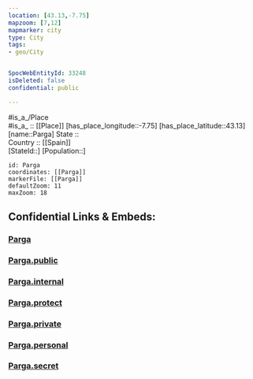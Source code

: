 ```yaml
---
location: [43.13,-7.75] 
mapzoom: [7,12] 
mapmarker: city 
type: City
tags:
- geo/City


SpocWebEntityId: 33248
isDeleted: false
confidential: public

---
```

#is_a_/Place  
#is_a_ :: [[Place]] 
[has_place_longitude::-7.75] 
[has_place_latitude::43.13] 
[name::Parga] 
State ::  
Country :: [[Spain]]  
[StateId::] 
[Population::] 



```leaflet
id: Parga
coordinates: [[Parga]] 
markerFile: [[Parga]] 
defaultZoom: 11 
maxZoom: 18
```


## Confidential Links & Embeds: 

### [Parga](/_Standards/Earth/Continent/Europe/Europe~South/Spain/Provinces~Spain/Galicia/Lugo/City/Parga.md) 

### [Parga.public](/_public/Earth/Continent/Europe/Europe~South/Spain/Provinces~Spain/Galicia/Lugo/City/Parga.public.md) 

### [Parga.internal](/_internal/Earth/Continent/Europe/Europe~South/Spain/Provinces~Spain/Galicia/Lugo/City/Parga.internal.md) 

### [Parga.protect](/_protect/Earth/Continent/Europe/Europe~South/Spain/Provinces~Spain/Galicia/Lugo/City/Parga.protect.md) 

### [Parga.private](/_private/Earth/Continent/Europe/Europe~South/Spain/Provinces~Spain/Galicia/Lugo/City/Parga.private.md) 

### [Parga.personal](/_personal/Earth/Continent/Europe/Europe~South/Spain/Provinces~Spain/Galicia/Lugo/City/Parga.personal.md) 

### [Parga.secret](/_secret/Earth/Continent/Europe/Europe~South/Spain/Provinces~Spain/Galicia/Lugo/City/Parga.secret.md)

